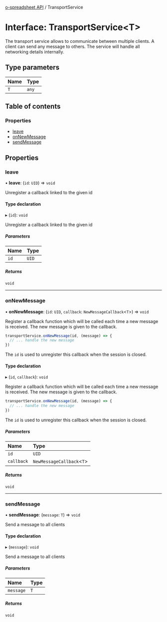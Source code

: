 [o-spreadsheet API](../README.md) / TransportService

# Interface: TransportService\<T\>

The transport service allows to communicate between multiple clients.
A client can send any message to others.
The service will handle all networking details internally.

## Type parameters

| Name | Type |
| :------ | :------ |
| `T` | `any` |

## Table of contents

### Properties

- [leave](TransportService.md#leave)
- [onNewMessage](TransportService.md#onnewmessage)
- [sendMessage](TransportService.md#sendmessage)

## Properties

### leave

• **leave**: (`id`: `UID`) => `void`

Unregister a callback linked to the given id

#### Type declaration

▸ (`id`): `void`

Unregister a callback linked to the given id

##### Parameters

| Name | Type |
| :------ | :------ |
| `id` | `UID` |

##### Returns

`void`

___

### onNewMessage

• **onNewMessage**: (`id`: `UID`, `callback`: `NewMessageCallback`\<`T`\>) => `void`

Register a callback function which will be called each time
a new message is received.
The new message is given to the callback.

```js
transportService.onNewMessage(id, (message) => {
  // ... handle the new message
})
```
The `id` is used to unregister this callback when the session is closed.

#### Type declaration

▸ (`id`, `callback`): `void`

Register a callback function which will be called each time
a new message is received.
The new message is given to the callback.

```js
transportService.onNewMessage(id, (message) => {
  // ... handle the new message
})
```
The `id` is used to unregister this callback when the session is closed.

##### Parameters

| Name | Type |
| :------ | :------ |
| `id` | `UID` |
| `callback` | `NewMessageCallback`\<`T`\> |

##### Returns

`void`

___

### sendMessage

• **sendMessage**: (`message`: `T`) => `void`

Send a message to all clients

#### Type declaration

▸ (`message`): `void`

Send a message to all clients

##### Parameters

| Name | Type |
| :------ | :------ |
| `message` | `T` |

##### Returns

`void`
